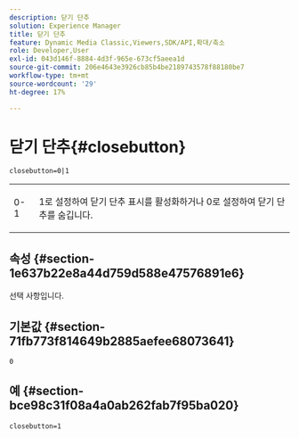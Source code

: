 ```yaml
---
description: 닫기 단추
solution: Experience Manager
title: 닫기 단추
feature: Dynamic Media Classic,Viewers,SDK/API,확대/축소
role: Developer,User
exl-id: 043d146f-8884-4d3f-965e-673cf5aeea1d
source-git-commit: 206e4643e3926cb85b4be2189743578f88180be7
workflow-type: tm+mt
source-wordcount: '29'
ht-degree: 17%

---
```


# 닫기 단추{#closebutton}

`closebutton=0|1`

<table id="table_9B98C97485DD4DEB8A6ECBCE8DF6B886"> 
 <tbody> 
  <tr> 
   <td colname="col1"> <p> <span class="codeph"> 0-1  </span> </p> </td> 
   <td colname="col2"> <p> <span class="codeph"> 1</span>로 설정하여 닫기 단추 표시를 활성화하거나 <span class="codeph"> 0</span>로 설정하여 닫기 단추를 숨깁니다. </p> </td> 
  </tr> 
 </tbody> 
</table>

## 속성 {#section-1e637b22e8a44d759d588e47576891e6}

선택 사항입니다.

## 기본값 {#section-71fb773f814649b2885aefee68073641}

`0`

## 예 {#section-bce98c31f08a4a0ab262fab7f95ba020}

`closebutton=1`
